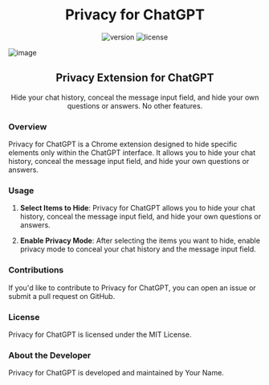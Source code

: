 <h1 align="center">Privacy for ChatGPT</h1>

<p align="center">
    <img src="https://img.shields.io/badge/version-1.0-brightgreen.svg" alt="version">
    <img src="https://img.shields.io/badge/license-MIT-blue.svg" alt="license">
</p>

![image](https://github.com/alikarakoc/Privacy-for-ChatGPT/assets/16520480/6c1b6577-5cd3-4edf-8502-e05f05b6c833)

<h2 align="center">Privacy Extension for ChatGPT</h2>

<p align="center">
    Hide your chat history, conceal the message input field, and hide your own questions or answers. No other features.
</p>

### Overview

Privacy for ChatGPT is a Chrome extension designed to hide specific elements only within the ChatGPT interface. It allows you to hide your chat history, conceal the message input field, and hide your own questions or answers.

### Usage

1. **Select Items to Hide**: Privacy for ChatGPT allows you to hide your chat history, conceal the message input field, and hide your own questions or answers.

2. **Enable Privacy Mode**: After selecting the items you want to hide, enable privacy mode to conceal your chat history and the message input field.

### Contributions

If you'd like to contribute to Privacy for ChatGPT, you can open an issue or submit a pull request on GitHub.

### License

Privacy for ChatGPT is licensed under the MIT License.

### About the Developer

Privacy for ChatGPT is developed and maintained by Your Name.
